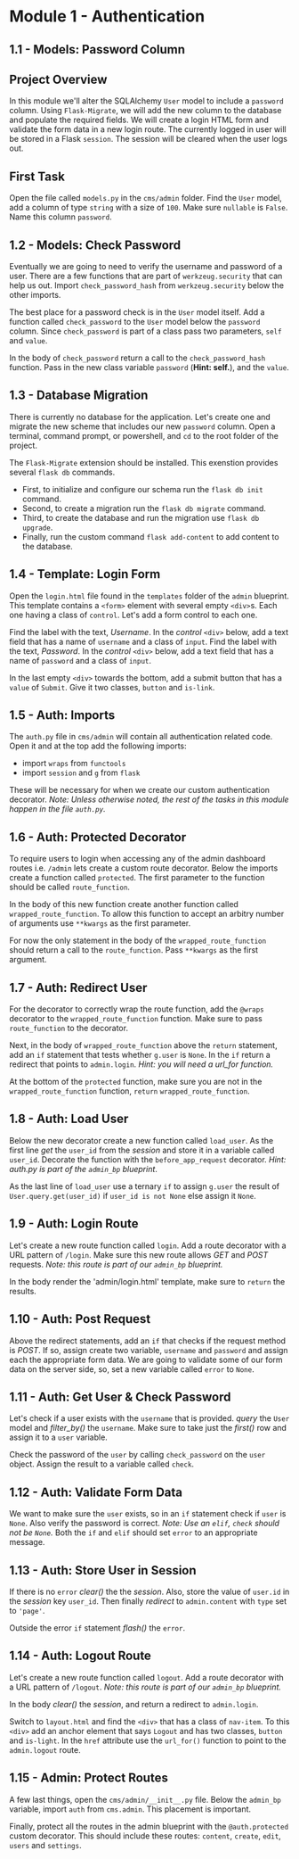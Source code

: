 # Module 1 - Authentication

## 1.1 - Models: Password Column
[tag]: # (@pytest.mark.test_models_password_column_module1)

Project Overview
-----

In this module we'll alter the SQLAlchemy `User` model to include a `password` column. Using `Flask-Migrate`, we will add the new column to the database and populate the required fields. We will create a login HTML form and validate the form data in a new login route. The currently logged in user will be stored in a Flask `session`. The session will be cleared when the user logs out.

First Task
-----

Open the file called `models.py` in the `cms/admin` folder. Find the `User` model, add a column of type `string` with a size of `100`. Make sure `nullable` is `False`. Name this column `password`.

## 1.2 - Models: Check Password
[tag]: # (@pytest.mark.test_models_check_password_module1)

Eventually we are going to need to verify the username and password of a user. There are a few functions that are part of `werkzeug.security` that can help us out. Import `check_password_hash` from `werkzeug.security` below the other imports.

The best place for a password check is in the `User` model itself. Add a function called `check_password` to the `User` model below the `password` column. Since `check_password` is part of a class pass two parameters, `self` and `value`.

In the body of `check_password` return a call to the `check_password_hash` function. Pass in the new class variable `password` (**Hint: self.**), and the `value`.

## 1.3 - Database Migration
[tag]: # (@pytest.mark.test_database_migration_module1)

There is currently no database for the application. Let's create one and migrate the new scheme that includes our new `password` column. Open a terminal, command prompt, or powershell, and `cd` to the root folder of the project.

The `Flask-Migrate` extension should be installed. This exenstion provides several `flask db` commands.

- First, to initialize and configure our schema run the `flask db init` command.
- Second, to create a migration run the `flask db migrate` command.
- Third, to create the database and run the migration use `flask db upgrade`.
- Finally, run the custom command `flask add-content` to add content to the database.

## 1.4 - Template: Login Form
[tag]: # (@pytest.mark.test_template_login_form_module1)

Open the `login.html` file found in the `templates` folder of the `admin` blueprint. This template contains a `<form>` element with several empty `<div>`s. Each one having a class of `control`. Let's add a form control to each one. 

Find the label with the text, _Username_. In the _control_ `<div>` below, add a text field that has a name of `username` and a class of `input`.
Find the label with the text, _Password_. In the _control_ `<div>` below, add a text field that has a name of `password` and a class of `input`.

In the last empty `<div>` towards the bottom, add a submit button that has a `value` of `Submit`. Give it two classes, `button` and `is-link`.

## 1.5 - Auth: Imports
[tag]: # (@pytest.mark.test_auth_imports_module1)

The `auth.py` file in `cms/admin` will contain all authentication related code. Open it and at the top add the following imports:

- import `wraps` from `functools`
- import `session` and `g` from `flask`

These will be necessary for when we create our custom authentication decorator. _Note: Unless otherwise noted, the rest of the tasks in this module happen in the file `auth.py`._

## 1.6 - Auth: Protected Decorator
[tag]: # (@pytest.mark.test_auth_protected_decorator_module1)

To require users to login when accessing any of the admin dashboard routes i.e. `/admin` lets create a custom route decorator.
Below the imports create a function called `protected`. The first parameter to the function should be called `route_function`.

In the body of this new function create another function called `wrapped_route_function`. To allow this function to accept an arbitry number of arguments use `**kwargs` as the first parameter. 

For now the only statement in the body of the `wrapped_route_function` should return a call to the `route_function`. Pass `**kwargs` as the first argument.

## 1.7 - Auth: Redirect User
[tag]: # (@pytest.mark.test_auth_redirect_user_module1)

For the decorator to correctly wrap the route function, add the `@wraps` decorator to the `wrapped_route_function` function. Make sure to pass `route_function` to the decorator.

Next, in the body of `wrapped_route_function` above the `return` statement, add an `if` statement that tests whether `g.user` is `None`.
In the `if` return a redirect that points to `admin.login`. *Hint: you will need a url_for function.*

At the bottom of the `protected` function, make sure you are not in the `wrapped_route_function` function, `return` `wrapped_route_function`.

## 1.8 - Auth: Load User
[tag]: # (@pytest.mark.test_auth_load_user_module1)

Below the new decorator create a new function called `load_user`. As the first line _get_ the `user_id` from the _session_ and store it in a variable called `user_id`. Decorate the function with the `before_app_request` decorator. *Hint: auth.py is part of the `admin_bp` blueprint*.

As the last line of `load_user` use a ternary `if` to assign `g.user` the result of `User.query.get(user_id)` if `user_id is not None` else assign it `None`.

## 1.9 - Auth: Login Route
[tag]: # (@pytest.mark.test_auth_login_route_module1)

Let's create a new route function called `login`. Add a route decorator with a URL pattern of `/login`. Make sure this new route allows _GET_ and _POST_ requests. _Note: this route is part of our `admin_bp` blueprint._

In the body render the 'admin/login.html' template, make sure to `return` the results.

## 1.10 - Auth: Post Request
[tag]: # (@pytest.mark.test_auth_post_request_module1)

Above the redirect statements, add an `if` that checks if the request method is _POST_. If so, assign create two variable, `username` and `password` and assign each the appropriate form data. We are going to validate some of our form data on the server side, so, set a new variable called `error` to `None`.

## 1.11 - Auth: Get User & Check Password
[tag]: # (@pytest.mark.test_auth_get_user_module1)

Let's check if a user exists with the `username` that is provided. _query_ the `User` model and _filter_by()_ the `username`. Make sure to take just the _first()_ row and assign it to a `user` variable.

Check the password of the `user` by calling `check_password` on the `user` object. Assign the result to a variable called `check`.

## 1.12 - Auth: Validate Form Data
[tag]: # (@pytest.mark.test_auth_validate_form_data_module1)

We want to make sure the `user` exists, so in an `if` statement check if `user` is `None`.  Also verify the password is correct. _Note:  Use an `elif`, `check` should not be `None`._
Both the `if` and `elif` should set `error` to an appropriate message.

## 1.13 - Auth: Store User in Session
[tag]: # (@pytest.mark.test_auth_store_user_in_session_module1)

If there is  no `error` _clear()_ the the _session_. Also, store the value of `user.id` in the _session_ key `user_id`. Then finally _redirect_ to `admin.content` with `type` set to `'page'`.

Outside the error `if` statement _flash()_ the `error`.

## 1.14 - Auth: Logout Route
[tag]: # (@pytest.mark.test_auth_logout_route_module1)

Let's create a new route function called `logout`. Add a route decorator with a URL pattern of `/logout`. _Note: this route is part of our `admin_bp` blueprint._ 

In the body _clear()_ the _session_, and return a redirect to `admin.login`.

Switch to `layout.html` and find the `<div>` that has a class of `nav-item`. To this `<div>` add an anchor element that says `Logout` and has two classes, `button` and `is-light`. In the `href` attribute use the `url_for()` function to point to the `admin.logout` route.

## 1.15 - Admin: Protect Routes
[tag]: # (@pytest.mark.test_admin_protect_routes_module1)

A few last things, open the `cms/admin/__init__.py` file. Below the `admin_bp` variable, import `auth` from `cms.admin`. This placement is important.

Finally, protect all the routes in the admin blueprint with the `@auth.protected` custom decorator. This should include these routes: `content`, `create`, `edit`, `users` and `settings`.
